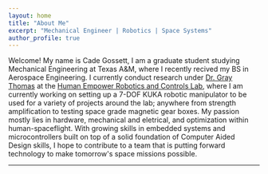 ```yaml
---
layout: home
title: "About Me"
excerpt: "Mechanical Engineer | Robotics | Space Systems"
author_profile: true
---
```


Welcome! My name is Cade Gossett, I am a graduate student studying Mechanical Engineering at Texas A&M, where I recently recived my BS in Aerospace Engineering. I currently conduct research under <span style="color:blue">[Dr. Gray Thomas](https://engineering.tamu.edu/mechanical/profiles/thomas-gray.html)</span> at the <span style="color:blue">[Human Empower Robotics and Controls Lab](https://herc.engr.tamu.edu/)</span>, where I am currently working on setting up a 7-DOF KUKA robotic manipulator to be used for a variety of projects around the lab; anywhere from strength amplification to testing space grade magnetic gear boxes. My passion mostly lies in hardware, mechanical and eletrical, and optimization within human-spaceflight. With growing skills in embedded systems and microcontrollers built on top of a solid foundation of Computer Aided Design skills, I hope to contribute to a team that is putting forward technology to make tomorrow's space missions possible.

---



